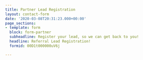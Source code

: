 ```yaml
---
title: Partner Lead Registration
layout: contact-form
date: '2020-03-08T20:31:23.000+00:00'
page_sections:
- template: form
  block: form-partner
  subheadline: Register your lead, so we can get back to you!
  headline: Referral Lead Registration!
  formid: 00D1t000000uV6j

---
```

